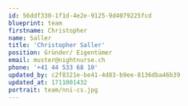 ```yaml
---
id: 56ddf330-1f1d-4e2e-9125-9d4079225fcd
blueprint: team
firstname: Christopher
name: Saller
title: 'Christopher Saller'
position: Gründer/ Eigentümer
email: muster@nightnurse.ch
phone: '+41 44 533 68 10'
updated_by: c2f8321e-be41-4d83-b9ee-8136dba46b39
updated_at: 1711001432
portrait: team/nni-cs.jpg
---
```

